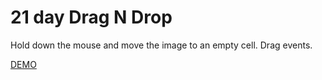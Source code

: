 # 21 day Drag N Drop

Hold down the mouse and move the image to an empty cell. Drag events.

[DEMO](https://voloshin-sergei.github.io/50_days/21_day%20EDrag%20n%20drop/)
